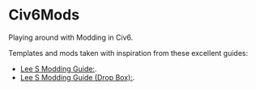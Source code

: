 # Civ6Mods
Playing around with Modding in Civ6.

Templates and mods taken with inspiration from these excellent guides:
 
* [Lee S Modding Guide:](https://forums.civfanatics.com/threads/lees-civilization-6-modding-guide.644687/).
* [Lee S Modding Guide (Drop Box):](https://www.dropbox.com/scl/fi/nn601zq4bpn7mjthn0ki3/CIVILIZATION-6-MODDING-GUIDE.pdf?rlkey=y5uqz7nx1c17rvn5l3b4tm8ph&e=1&dl=0).
